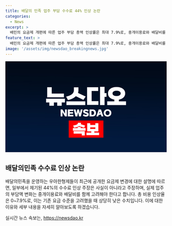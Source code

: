 ```yaml
---
title: 배달의 민족 업주 부담 수수료 44% 인상 논란
categories:
  - News
excerpt: >
  배민의 요금제 개편에 따른 업주 부담 총액 인상률은 최대 7.9%로, 중개이용료와 배달비를 함께 고려해야 한다고 설명했다. 실제로 1만원~2만5000원 주문을 기준으로 총 비용이 약 0~7.9% 인상되는데, 이는 주로 중개이용료율 인상과 배달비 인하로 이뤄진 것이라고 강조했다. 또한, 실제로는 식재료 비용 상승 등이 메뉴가격 인상의 주요 이유라며, 배달 앱 입점 업주의 비용 부담이 메뉴 가격 인상 전반에 크게 영향을 미쳤다고 보기 어렵다고 언급했다.
feature_text: >
  배민의 요금제 개편에 따른 업주 부담 총액 인상률은 최대 7.9%로, 중개이용료와 배달비를 함께 고려해야 한다고 설명했다. 실제로 1만원~2만5000원 주문을 기준으로 총 비용이 약 0~7.9% 인상되는데, 이는 주로 중개이용료율 인상과 배달비 인하로 이뤄진 것이라고 강조했다. 또한, 실제로는 식재료 비용 상승 등이 메뉴가격 인상의 주요 이유라며, 배달 앱 입점 업주의 비용 부담이 메뉴 가격 인상 전반에 크게 영향을 미쳤다고 보기 어렵다고 언급했다.
image: '/assets/img/newsdao_breakingnews.jpg'
---
```


<p><img src="/assets/img/newsdao_breakingnews.jpg" alt="pcversion 속보" /></p>

<h2 data-ke-size="size26">배달의민족 수수료 인상 논란</h2>

<p>배달의민족을 운영하는 우아한형제들이 최근에 공개한 요금제 변경에 대한 설명에 따르면, 일부에서 제기된 44%의 수수료 인상 주장은 사실이 아니라고 주장하며, 실제 업주의 부담액 변화는 중개이용료와 배달비를 함께 고려해야 한다고 합니다. 총 비용 인상율은 0~7.9%로, 이는 기존 요금 수준을 고려했을 때 상당히 낮은 수치입니다. 이에 대한 이유와 세부 내용을 자세히 알아보도록 하겠습니다.</p>

<p data-ke-size="size16"></p>
실시간 뉴스 속보는, <a href="https://newsdao.kr" rel="dofollow">https://newsdao.kr</a>


